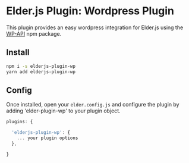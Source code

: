 # Elder.js Plugin: Wordpress Plugin

This plugin provides an easy wordpress integration for Elder.js using the [WP-API](https://github.com/WP-API/node-wpapi) npm package.

## Install

```bash
npm i -s elderjs-plugin-wp
yarn add elderjs-plugin-wp
```

## Config

Once installed, open your `elder.config.js` and configure the plugin by adding 'elder-plugin-wp' to your plugin object.

```javascript
plugins: {

  'elderjs-plugin-wp': {
    ... your plugin options
  },

}
```
